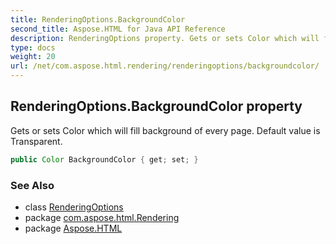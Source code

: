 ```yaml
---
title: RenderingOptions.BackgroundColor
second_title: Aspose.HTML for Java API Reference
description: RenderingOptions property. Gets or sets Color which will fill background of every page. Default value is Transparent
type: docs
weight: 20
url: /net/com.aspose.html.rendering/renderingoptions/backgroundcolor/
---
```

## RenderingOptions.BackgroundColor property

Gets or sets Color which will fill background of every page. Default value is Transparent.

```java
public Color BackgroundColor { get; set; }
```

### See Also

* class [RenderingOptions](../)
* package [com.aspose.html.Rendering](../../renderingoptions/)
* package [Aspose.HTML](../../../)
